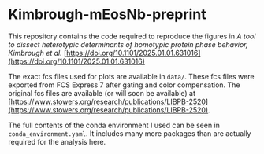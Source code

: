 # Kimbrough-mEosNb-preprint

This repository contains the code required to reproduce the figures in *A tool to dissect heterotypic determinants of homotypic protein phase behavior, Kimbrough et al.* [https://doi.org/10.1101/2025.01.01.631016](https://doi.org/10.1101/2025.01.01.631016)

The exact fcs files used for plots are available in `data/`. These fcs files were exported from FCS Express 7 after gating and color compensation. The original fcs files are available (or will soon be available) at [https://www.stowers.org/research/publications/LIBPB-2520](https://www.stowers.org/research/publications/LIBPB-2520).

The full contents of the conda environment I used can be seen in `conda_environment.yaml`. It includes many more packages than are actually required for the analysis here.
